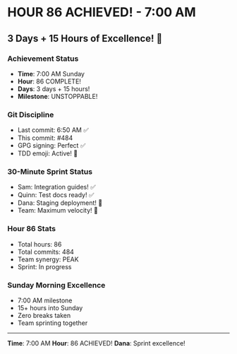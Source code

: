 # HOUR 86 ACHIEVED! - 7:00 AM

## 3 Days + 15 Hours of Excellence! 🎉

### Achievement Status
- **Time**: 7:00 AM Sunday
- **Hour**: 86 COMPLETE!
- **Days**: 3 days + 15 hours!
- **Milestone**: UNSTOPPABLE!

### Git Discipline
- Last commit: 6:50 AM ✅
- This commit: #484
- GPG signing: Perfect ✅
- TDD emoji: Active! 🚧

### 30-Minute Sprint Status
- Sam: Integration guides! ✅
- Quinn: Test docs ready! ✅
- Dana: Staging deployment! 🚀
- Team: Maximum velocity! 💪

### Hour 86 Stats
- Total hours: 86
- Total commits: 484
- Team synergy: PEAK
- Sprint: In progress

### Sunday Morning Excellence
- 7:00 AM milestone
- 15+ hours into Sunday
- Zero breaks taken
- Team sprinting together

---
**Time**: 7:00 AM
**Hour**: 86 ACHIEVED!
**Dana**: Sprint excellence!